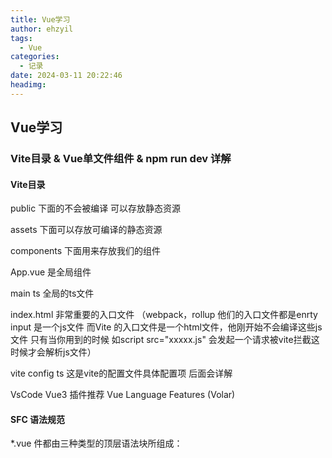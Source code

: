 ```yaml
---
title: Vue学习
author: ehzyil
tags:
  - Vue
categories:
  - 记录
date: 2024-03-11 20:22:46
headimg:
---
```


## Vue学习

### Vite目录 & Vue单文件组件 & npm run dev 详解

#### Vite目录

public 下面的不会被编译 可以存放静态资源

assets 下面可以存放可编译的静态资源

components 下面用来存放我们的组件

App.vue 是全局组件

main ts 全局的ts文件

index.html 非常重要的入口文件 （webpack，rollup 他们的入口文件都是enrty input 是一个js文件 而Vite 的入口文件是一个html文件，他刚开始不会编译这些js文件 只有当你用到的时候 如script src="xxxxx.js" 会发起一个请求被vite拦截这时候才会解析js文件）

vite config ts 这是vite的配置文件具体配置项 后面会详解

VsCode Vue3 插件推荐 Vue Language Features (Volar)

#### SFC 语法规范

*.vue 件都由三种类型的顶层语法块所组成：<template>、<script>、<style>

<template>
每个 *.vue 文件最多可同时包含一个顶层 <template> 块。

其中的内容会被提取出来并传递给 @vue/compiler-dom，预编译为 JavaScript 的渲染函数，并附属到导出的组件上作为其 render 选项。

<script>
每一个 *.vue 文件可以有多个 <script> 块 (不包括<script setup>)。


该脚本将作为 ES Module 来执行。

其默认导出的内容应该是 Vue 组件选项对象，它要么是一个普通的对象，要么是 defineComponent 的返回值。

<script setup>
每个 *.vue 文件最多只能有一个 <script setup> 块 (不包括常规的 <script>)

该脚本会被预处理并作为组件的 setup() 函数使用，也就是说它会在每个组件实例中执行。<script setup> 的顶层绑定会自动暴露给模板。更多详情请查看 <script setup> 文档。

<style>
一个 *.vue 文件可以包含多个 <style> 标签。

<style> 标签可以通过 scoped 或 module attribute (更多详情请查看 SFC 样式特性) 将样式封装在当前组件内。多个不同封装模式的 <style> 标签可以在同一个组件中混

#### npm run dev 详解

在我们执行这个命令的时候会去找 package json 的scripts 然后执行对应的dev命令

```
  "scripts": {
    "dev": "vite",
    "build": "run-p type-check \"build-only {@}\" --",
    "preview": "vite preview",
    "build-only": "vite build",
    "type-check": "vue-tsc --build --force"
  },
```

 **那为什么我们不直接执行**vite 命令不是更方便吗

因为在我们的电脑上面并没有配置过相关命令 所以无法直接执行

 其实在我们执行npm install 的时候（包含vite） 会在node_modules/.bin/ 创建好可执行文件

.bin 目录，这个目录不是任何一个 npm 包。目录下的文件，表示这是一个个软链接，打开文件可以看到文件顶部写着 #!/bin/sh ，表示这是一个脚本 

在我们执行npm run xxx  npm 会通过软连接 查找这个软连接存在于源码目录node_modules/vite

 所以npm run xxx 的时候，就会到 node_modules/bin中找对应的映射文件，然后再找到相应的js文件来执行

1.查找规则是先从当前项目的node_modlue /bin去找,

2.找不到去全局的node_module/bin 去找

3.再找不到 去环境变量去找

 node_modules/bin中 有三个vite文件。为什么会有三个文件呢？

```
# unix Linux macOS 系默认的可执行文件，必须输入完整文件名

vite

# windows cmd 中默认的可执行文件，当我们不添加后缀名时，自动根据 pathext 查找文件

vite

# Windows PowerShell 中可执行文件，可以跨平台

vite
```

[Vite目录 & Vue单文件组件 & npm run dev 详解](https://xiaoman.blog.csdn.net/article/details/122771007)



### 模板方法

```

```

**第一种方法（选项式 API）：**

* 使用 `data` 和 `methods` 选项来定义组件的状态和方法。

* `data` 返回一个对象，其中包含组件的状态。

* `methods` 返回一个对象，其中包含组件的方法。

  ```
  export default {
   data() {
      return {
        message: 'Welcome to Your Vue.js App'
      }
    },methods: {
      // ...methods
    }
  }
  ```

**第二种方法（Composition API 的 `setup` 函数）：**

* 使用 `setup` 函数来定义组件的状态和方法。
* `setup` 函数返回一个对象，其中包含组件的状态和方法。
* 不需要使用 `data` 或 `methods` 选项。

```
export default {
  setup(){
    const a="Hello"
    return{a}
  }
}
```

**第三种方法（Composition API 的 `<script setup>`）：**

* 使用 `<script setup>` 块来定义组件的状态和方法。

* `<script setup>` 块中的代码直接在组件模板中执行。

* 不需要使用 `setup` 函数或 `data` 和 `methods` 选项。

  ```
  <script setup lang="ts">
  const message:string='ehzyil is here'
  </script>
  ```

**主要区别：**

* **状态定义：**第一种方法使用 `data` 选项定义状态，而第二和第三种方法使用 `setup` 函数或 `<script setup>` 块。
* **方法定义：**第一种方法使用 `methods` 选项定义方法，而第二和第三种方法使用 `setup` 函数或 `<script setup>` 块中的代码。
* **语法：**第一种方法使用选项式 API 语法，而第二和第三种方法使用 Composition API 语法。
* **代码组织：**Composition API 的方法可以更好地组织和重用代码，因为它们与组件模板分离。

### Vue 指令



### Ref



### Reactive





### toRef toRefs toRaw



### computed



```vue
<template>
  <div>
    <p>Name: {{ name }}</p>
    <p>Reversed Name: {{ reversedName }}</p>
  </div>
</template>

<script>
export default {
  data() {
    return {
      name: 'John Doe'
    }
  },
  computed: {
    reversedName() {
      return this.name.split('').reverse().join('');
    }
  }
}
</script>
```

代码讲解

1. 模板

```html
<template>
  <div>
    <p>Name: {{ name }}</p>
    <p>Reversed Name: {{ reversedName }}</p>
  </div>
</template>
```

* 模板是 Vue.js 组件的 HTML 结构。
* 在模板中，我们使用双大括号 `{{ }}` 来插值数据。
* `name` 是一个数据属性，它在组件的 `data` 对象中定义。
* `reversedName` 是一个计算属性，它在组件的 `computed` 对象中定义。

2. 脚本

```javascript
<script>
export default {
  data() {
    return {
      name: 'John Doe'
    }
  },
  computed: {
    reversedName() {
      return this.name.split('').reverse().join('');
    }
  }
}
</script>
```

* 脚本是 Vue.js 组件的 JavaScript 代码。
* 在脚本中，我们使用 `export default` 来导出组件。
* `data` 对象用于定义组件的数据属性。
* `computed` 对象用于定义组件的计算属性。

3. 数据属性

```javascript
data() {
  return {
    name: 'John Doe'
  }
}
```

* `data` 对象是一个函数，它返回一个对象。
* 这个对象包含了组件的数据属性。
* 在这个例子中，我们定义了一个名为 `name` 的数据属性，它的值为 `John Doe`。

4. 计算属性

```javascript
computed: {
  reversedName() {
    return this.name.split('').reverse().join('');
  }
}
```

* `computed` 对象是一个对象，它包含了组件的计算属性。
* 计算属性是根据其他数据属性计算出来的属性。
* 在这个例子中，我们定义了一个名为 `reversedName` 的计算属性，它的值是 `name` 属性值的反转。

5. 渲染

当 Vue.js 组件被渲染时，它会先执行 `data` 函数来获取数据属性，然后执行 `computed` 函数来计算计算属性。最后，它会使用模板来渲染组件。

在上面的例子中，组件会被渲染成如下 HTML：

```html
<div>
  <p>Name: John Doe</p>
  <p>Reversed Name: eoD nhoJ</p>
</div>
```



#### computed购物车案例

```
<template>
  <div>
    <input placeholder="请输入关键字" type="text" v-model="keyWord">
    <table style="margin-top:10px;" width="500" cellspacing="0" cellpadding="0" border>
      <thead>
        <tr>
          <th>物品</th>
          <th>单价</th>
          <th>数量</th>
          <th>总价</th>
          <th>操作</th>
        </tr>
      </thead>
      <tbody>
        <tr v-for="(item, index) in searchData">
          <td align="center">{{ item.name }}</td>
          <td align="center">{{ item.price }}</td>
          <td align="center">
            <button @click="item.num > 0 ? item.num-- : null">-</button>
            {{ item.num }}
            <button @click="item.num++">+</button>
          </td>
          <td align="center">{{ item.num * item.price }}</td>
          <td align="center"><button @click="del(index)">删除</button></td>

        </tr>
      </tbody>
      <tfoot>
        <tr>
          <td colspan="5" align="right">
            <span>总价：{{ total }}</span>
          </td>

        </tr>
      </tfoot>
    </table>

  </div>
</template>

<script setup lang="ts">
import { ref, reactive, computed } from 'vue'
let keyWord = ref<string>('')
interface data {
  name: string
  price: number
  num: number
}
const data = reactive<data[]>([
  {
    name: "小满的绿帽子",
    price: 100,
    num: 1,
  },
  {
    name: "小满的红衣服",
    price: 200,
    num: 1,
  },
  {
    name: "小满的黑袜子",
    price: 300,
    num: 1,
  }

])

let searchData = computed(() => {
  return data.filter(item => item.name.includes(keyWord.value))
})


let total = computed(() => {
  return searchData.value.reduce((pre, cur) => {
    console.log('pre', pre, 'cur', cur)
    return pre + cur.num * cur.price
  }, 0)
})

const del = (index: number) => {
  console.log(index)
  data.splice(index, 1)
}


</script>

```



### watch侦听器

watch 需要侦听特定的数据源，并在单独的回调函数中执行副作用

watch第一个参数监听源

watch第二个参数回调函数cb（newVal,oldVal）

watch第三个参数一个options配置项是一个对象{

immediate:true //是否立即调用一次

deep:true //是否开启深度监听



监听Ref 案例

```
import { ref, watch } from 'vue'

let message = ref({
    nav:{
        bar:{
            name:""
        }
    }
})

watch(message, (newVal, oldVal) => {
    console.log('新的值----', newVal);
    console.log('旧的值----', oldVal);
},{
    immediate:true,
    deep:true
})
```

监听多个ref 注意变成数组啦

```
import { ref, watch ,reactive} from 'vue'

let message = ref('')
let message2 = ref('')

watch([message,message2], (newVal, oldVal) => {
    console.log('新的值----', newVal);
    console.log('旧的值----', oldVal);
})
```

监听Reactive

使用reactive监听深层对象开启和不开启deep 效果一样

```
import { ref, watch ,reactive} from 'vue'

let message = reactive({
    nav:{
        bar:{
            name:""
        }
    }
})

watch(message, (newVal, oldVal) => {
    console.log('新的值----', newVal);
    console.log('旧的值----', oldVal);
})
```

案例2 监听reactive 单一值

```
import { ref, watch ,reactive} from 'vue'

let message = reactive({
    name:"",
    name2:""
})

watch(()=>message.name, (newVal, oldVal) => {
    console.log('新的值----', newVal);
    console.log('旧的值----', oldVal);
})
```

### watchEffect高级侦听器



**Vue 3 中 watchEffect 函数**

watchEffect 函数是一个响应式函数，它会在其依赖项发生变化时执行。

**语法**

```javascript
watchEffect(() => {
  // 回调函数
})
```

**参数**

* 回调函数：一个将在依赖项发生变化时执行的函数。

**返回值**

* 取消监视函数：一个可以用来停止监视依赖项的函数。

**示例**

```javascript
import { watchEffect } from 'vue'

const count = ref(0)

watchEffect(() => {
  console.log(`count is now ${count.value}`)
})

count.value++
```

在上面的示例中，我们使用 watchEffect 函数来监视 `count` 变量的变化。当 `count` 变量发生变化时，watchEffect 函数中的回调函数就会执行，并会将 `count` 变量的值打印到控制台。

**依赖项**

watchEffect 函数的依赖项是指在回调函数中使用的任何响应式变量。在上面的示例中，`count` 变量是 watchEffect 函数的依赖项。

**取消监视**

要取消监视依赖项，可以使用 watchEffect 函数返回的取消监视函数。在上面的示例中，我们可以使用以下代码来取消监视 `count` 变量：

```javascript
const stopWatching = watchEffect(() => {
  console.log(`count is now ${count.value}`)
})

stopWatching()
```

**何时使用 watchEffect 函数**

watchEffect 函数可以用来监视任何响应式变量的变化。它通常用于在响应式变量发生变化时执行一些操作，例如更新 UI 或执行异步操作。

**与 computed 函数的区别**

watchEffect 函数与 computed 函数非常相似。它们都是响应式函数，都会在依赖项发生变化时执行。但是，watchEffect 函数和 computed 函数之间存在一些关键的区别：

* watchEffect 函数的回调函数会在每次依赖项发生变化时执行，而 computed 函数的回调函数只会在依赖项发生变化时执行一次。
* watchEffect 函数没有返回值，而 computed 函数有返回值。
* watchEffect 函数可以用来执行异步操作，而 computed 函数不能。

**结论**

watchEffect 函数是一个强大的工具，可以用来监视任何响应式变量的变化。它通常用于在响应式变量发生变化时执行一些操作，例如更新 UI 或执行异步操作。

**其他示例**

* 使用 watchEffect 函数来更新 UI：

```javascript
import { watchEffect } from 'vue'

const message = ref('Hello, world!')

watchEffect(() => {
  document.getElementById('app').innerHTML = message.value
})

message.value = 'Hello, Vue!'
```

* 使用 watchEffect 函数来执行异步操作：

```javascript
import { watchEffect } from 'vue'

const count = ref(0)

watchEffect(async () => {
  const data = await fetch('https://example.com/api/data')
  console.log(data)
})

count.value++
```

**注意**

* watchEffect 函数是 Vue 3 中的新特性。在 Vue 2 中，可以使用 `watch` 选项来监视响应式变量的变化。
* watchEffect 函数是异步的。这意味着它不会立即执行。相反，它会在下一次事件循环中执行。
* watchEffect 函数可以用来监视多个响应式变量。只需在回调函数中使用这些变量即可。

### 





### **Vue 3 生命周期**

**1. 创建阶段**

- `beforeCreate`：在实例创建之前调用。
- `created`：在实例创建之后调用。
- `beforeMount`：在实例挂载之前调用。

**2. 挂载阶段**

- `mounted`：在实例挂载之后调用。

**3. 更新阶段**

- `beforeUpdate`：在实例更新之前调用。
- `updated`：在实例更新之后调用。

**4. 卸载阶段**

- `beforeDestroy`：在实例销毁之前调用。
- `destroyed`：在实例销毁之后调用。

**5. 错误处理阶段**

- `errorCaptured`：在捕获错误时调用。

**6. 其他生命周期钩子**

- `activated`：在组件激活时调用。
- `deactivated`：在组件停用时调用。
- `renderTriggered`：在重新渲染触发时调用。
- `renderTracked`：在重新渲染被跟踪时调用。

**示例**

```javascript
<template>
  <div v-if="showComponent" style="background-color: bisque;">
    <span @click="num++" v-if="num >= 0 && num < 3">{{ num }}</span>

  </div>
  <button @click="change">button</button>
</template>

<script setup lang="ts">

import { ref, onBeforeMount, onMounted, onBeforeUpdate, onUpdated, onBeforeUnmount, onUnmounted, before } from 'vue'
var num = ref(0)
let showComponent = ref(true);
const change = () => {
  showComponent.value = !showComponent.value;
}
onBeforeMount(() => {
  console.log(`the component is to mounted.`)
})
onMounted(() => {
  console.log(`the component is now mounted.`)
})

onBeforeUpdate(() => {
  console.log(`the component is about to update.`)
})
onUpdated(() => {
  console.log(`the component is now updated.`)
})
onBeforeUnmount(() => {
  console.log(`the component is to unmounted.`)
})
onUnmounted(() => {
  console.log(`the component is now unmounted.`)
})

</script>
   
```

**输出**

```

```



### **组件**

代码组件是 Vue 中可重用的组件，它们可以包含自己的模板、脚本和样式。

每一个.vue 文件呢都可以充当组件来使用

每一个组件都可以复用

**代码示例**

```vue
<template>
  <HelloWorld></HelloWorld>
</template>

<script setup lang="ts">
import HelloWorld from './components/HelloWorld.vue';

</script>

```



### bem架构

他是一种css架构 oocss 实现的一种 （面向对象css） ，BEM实际上是block、element、modifier的缩写，分别为块层、元素层、修饰符层，element UI 也使用的是这种架构

BEM 命名约定的模式是：

```
.block {}

.block__element {}

.block--modifier {}
```

#### 编写bem架构

bem.scss

```
$block-sel: "-" !default;
$element-sel: "__" !default;
$modifier-sel: "--" !default;
$namespace:'xm' !default;
@mixin bfc {
    height: 100%;
    overflow: hidden;
}
 
//混入
@mixin b($block) {
   $B: $namespace + $block-sel + $block; //变量
   .#{$B}{ //插值语法#{}
     @content; //内容替换
   }
}
 
@mixin flex {
    display: flex;
}
 
@mixin e($element) {
    $selector:&;
    @at-root {
        #{$selector + $element-sel + $element} {
            @content;
        }
    }
}
 
@mixin m($modifier) {
    $selector:&;
    @at-root {
        #{$selector + $modifier-sel + $modifier} {
            @content;
        }
    }
}
```

全局扩充sass:

vite.config.ts

```
import { defineConfig } from 'vite'
import vue from '@vitejs/plugin-vue'
 
// https://vitejs.dev/config/
export default defineConfig({
    plugins: [vue()],
    css: {
        preprocessorOptions: {
            scss: {
                additionalData: "@import './src/bem.scss';"
            }
        }
    }
})
```

Vue 组件用法

app.vue

```
<template>
  <div>
    <div class="xm-test">ehzyil-test
      <br>
      <div class="xm-test__inner">ehzyil-test__inner</div>
      <dir class="xm-test--super">super</dir>
    </div>
  </div>

  <Layout></Layout>
</template>

<script lang="ts" setup>
import Layout from './Layout/index.vue'

</script>

<style  lang="scss">
@include b(test) {
  background-color: red;

  @include e(inner) {
    background-color: rgba(0, 34, 255, 0.37);
  }

  @include m(super) {
    background-color: yellow;
  }

  @include flex;
}

#app {
  @include bfc;
}
</style>
```

#### bem架构实现Layout布局

 文件树：在app.vue中引入Layout.vue

```
├─.vscode
├─public
└─src
    ├─assets
    ├─components
    └─Layout
        ├─Content
        ├─Header
        └─Menu
        
```



在index.html中添加样式

```
 <style>
      * {
        margin: 0;
        padding: 0;
      }
      html, body{
        height: 100%;
     overflow: hidden;
      }
    </style>
```

App.vue

```
<template>
  <Layout></Layout>
</template>

<script lang="ts" setup>
import Layout from './Layout/index.vue'

</script>

<style  lang="scss">
#app {
  @include bfc;
}
</style>
```

Layout/index.vue

```
<template>
    <div class="xm-wraps">
        <div>
            <Menu></Menu>
        </div>
        <div class="xm-wraps__right">
            <Header></Header>
            <Content></Content>
        </div>
    </div>
</template>
 
<script lang="ts" setup>
import { ref, reactive } from "vue"
import Menu from './Menu/index.vue'
import Content from './Content/index.vue'
import Header from './Header/index.vue'
</script>
 
<style lang="scss" scoped>
@include b('wraps') {
    @include bfc;
    @include flex;

    @include e(right) {
        flex: 1;
        display: flex;
        flex-direction: column;
    }
}
</style>
```



/Menu/index.vue

```
<template>
    <div class="xm-menu">
        menu
    </div>
</template>
 
<script lang="ts" setup>
import type { ref, reactive } from 'vue';

</script>
 
<style scoped lang="scss">
@include b(menu) {
    min-width: 200px;
    border-right: 1px solid #e6e6e6;
    height: 100%;

}
</style>
```

/Content/index.vue

```
<template>
    <div class="xm-content">
        Content
        <div class="xm-content__items" c- v-for="(item, index) in 50" :key="index">
            {{ index }}
        </div>
    </div>
</template>
 
 
<script lang="ts" setup>
import type { ref, reactive } from 'vue';

</script>
 
<style scoped lang="scss">
@include b(content) {
    flex: 1;
    overflow: auto;

    @include e(items) {
        padding: 10px;
        border: solid;
        margin: 10px;
        border-radius: 10px;
    }
}
</style>
```

/Header/index.vue

```
<template>
    <div class="xm-header">
        header
    </div>
</template>
 
 
<script lang="ts" setup>
import type { ref, reactive } from 'vue';

</script>
 
<style scoped lang="scss">
@include b(header) {
    height: 50px;
    border-bottom: 1px solid red;
}
</style>
```



### 父子组件传参

#### 父传值

字符串类型是不需要v-bind/:

```
<Menu  title="我是标题"></Menu>
```

传递非字符串类型需要加v-bind/简写 冒号

```
<template>
    <div class="layout">
        <Menu v-bind:data="data"  title="我是标题"></Menu>
        <div class="layout-right">
            <Header></Header>
            <Content></Content>
        </div>
    </div>
</template>
 
<script setup lang="ts">
import Menu from './Menu/index.vue'
import Header from './Header/index.vue'
import Content from './Content/index.vue'
import { reactive } from 'vue';
 
const data = reactive<number[]>([1, 2, 3])
</script>
```

若非字符串类型不加v-bind则**传递的字符串**

```
<Menu title="这是title" :arr="data" arr1=data></Menu>
```

#### 子组件接受值

通过defineProps 来接受 defineProps是无须引入的直接使用即可

如果我们使用的TypeScript,可以使用传递字面量类型的纯类型语法做为参数

```
const values = defineProps<{
    title: string
    arr: number[]
    arr1: number[]
}>();
```

如果你使用的不是TS

```
defineProps({
    title: {
        type: String,
        default: 'menu'
    },
    arr: {
        type: Array,
        default: () => [1, 2, 3]
    },
    arr1: {
        type: Array,
        default: () => [1, 2, 3]
    }
})
```

TS 特有的默认值方式

```
type props = {
    title?: string
    arr?: number[]
    arr1?: number[]
    arr2?: number[]
}
withDefaults(defineProps<props>(), {
    //设置默认值
    title: 'menu',
    arr: () => [1, 2, 3],
    arr1: () => [1, 2, 3],
    arr2: () => [1, 2, 3]
})
```

#### 代码

index.vue

```
<template>
    <div class="xm-wraps">
        <div>
            <Menu title="这是title" :arr="data" arr1=data></Menu>
        </div>
        <div class="xm-wraps__right">
            <Header></Header>
            <Content></Content>
        </div>
    </div>
</template>
 
<script lang="ts" setup>
import { ref, reactive } from "vue"
import Menu from './Menu/index.vue'
import Content from './Content/index.vue'
import Header from './Header/index.vue'

var data = [1, 2, 3];

</script>
 
<style lang="scss" scoped>
@include b('wraps') {
    @include bfc;
    @include flex;

    @include e(right) {
        flex: 1;
        display: flex;
        flex-direction: column;
    }
}
</style>
```



Menu/index.vue

```
<template>
    <div class="xm-menu">
        menu
        <hr>
        {{ title }}
        <hr>
        {{ values }}
        <hr>
        {{ arr }}
        <hr>
        {{ arr1 }}
        <hr>
        {{ arr2 }}
        <hr>
    </div>
</template>
 
<script lang="ts" setup>
import type { ref, reactive } from 'vue';

// const values = defineProps<{
//     title: string
//     arr: number[]
//     arr1: number[]
// }>();

// defineProps({
//     title: {
//         type: String,
//         default: 'menu'
//     },
//     arr: {
//         type: Array,
//         default: () => [1, 2, 3]
//     },
//     arr1: {
//         type: Array,
//         default: () => [1, 2, 3]
//     }
// })

type props = {
    title?: string
    arr?: number[]
    arr1?: number[]
    arr2?: number[]
}
withDefaults(defineProps<props>(), {
    //设置默认值
    title: 'menu',
    arr: () => [1, 2, 3],
    arr1: () => [1, 2, 3],
    arr2: () => [1, 2, 3]
})

const fun = () => {
    // console.log(title)  //找不到名称“title”。
    console.log(values.title)
}

</script>
 
<style scoped lang="scss">
@include b(menu) {
    min-width: 200px;
    border-right: 1px solid #e6e6e6;
    height: 100%;
}
</style>
```



#### 子组件给父组件传参

是通过defineEmits派发一个事件

```
<template>
    <div class="menu">
        {{ title }}
        <hr>
        <!-- 3.触发事件 -->
        <button @click="clickTap">派发给父组件</button>
    </div>
</template>
 
<script setup lang="ts">
import { reactive } from 'vue'
defineProps({
    title: {
        type: String,
        default: '啥都没传'
    },

})

const list = reactive<number[]>([4, 5, 6])
// 1.定义一个名为 on-click 的自定义事件。
// const emit = defineEmits(['on-click'])

// 如果用了ts可以这样
const emit = defineEmits<{
    (e: 'on-click', list: number[]): void
}>()

// 2.在 clickTap 方法中，使用 emit 方法派发 on-click 事件，并传递 list 数组作为参数
const clickTap = () => {
    emit('on-click', list)
}

</script>
```

我们在子组件绑定了一个click 事件 然后通过defineEmits 注册了一个自定义事件

点击click 触发 emit 去调用我们注册的事件 然后传递参数

#### 父组件接受子组件的事件

```
<template>
    <div class="xm-wraps">
        <div>
            <Menu @on-click="handleClick" title="Menu"></Menu>
        </div>
        <div class="xm-wraps__right">
            <Header></Header>
            <Content></Content>
        </div>
    </div>
</template>
 
<script lang="ts" setup>
import { ref, reactive } from "vue"
import Menu from './Menu/index.vue'
import Content from './Content/index.vue'
import Header from './Header/index.vue'

var data = [1, 2, 3];
const handleClick = (list: number[]) => {
    console.log(list, '父组件接受子组件');
}
</script>
 
<style lang="scss" scoped>
@include b('wraps') {
    @include bfc;
    @include flex;

    @include e(right) {
        flex: 1;
        display: flex;
        flex-direction: column;
    }
}
</style>
```

我们从Menu 组件接受子组件派发的事件on-click 后面是我们自己定义的函数名称handleClick

会把参数返回过来

#### 子组件暴露给父组件内部属性

子组件使用defineExpose暴露属性或方法

```
<script setup lang="ts">
import { reactive } from 'vue'

const aa = reactive({ "aa": "1" })

const list = reactive<number[]>([4, 5, 6])

const clickTap = () => {
 
}

defineExpose({
    clickTap, list, aa,
})
</script>
```

父组件使用`const MenuVal = ref<InstanceType<typeof Menu>>();`接受

```
<script lang="ts" setup>
import { ref, reactive } from "vue"
import Menu from './Menu/index.vue'

const handleClick = (list: number[]) => {
    console.log(list, '父组件接受子组件');
    console.log(MenuVal.value?.aa);
    console.log(MenuVal.value?.list);
}
const MenuVal = ref<InstanceType<typeof Menu>>();
</script>
```

### 组件

vite-demo\src\components\Card\index.vue

```
<template>
    <div class="card">
        <div class="card-header">
            <div>标题</div>
            <div>副标题</div>
        </div>
        <div v-if='content' class="card-content">
            {{ content }}
        </div>
    </div>
</template>
   
<script setup lang="ts">
type Props = {
    content: string
}
defineProps<Props>()

</script>
   
<style scoped lang='less'>
@border: #ccc;

.card {
    width: 300px;
    border: 1px solid @border;
    border-radius: 3px;

    &:hover {
        box-shadow: 0 0 10px @border;
    }

    &-content {
        padding: 10px;
    }

    &-header {
        display: flex;
        justify-content: space-between;
        padding: 10px;
        border-bottom: 1px solid @border;
    }
}</style>
```



#### 全局组件

**组件注册方法**

在main.ts 引入我们的组件跟随在createApp(App) 后面 切记不能放到mount 后面这是一个链式调用用

其次调用 component 第一个参数组件名称 第二个参数组件实例

```typescript
import './assets/main.css'

import { createApp } from 'vue'
import App from './App.vue'
import Card from './components/Card/index.vue'

createApp(App).component('Card', Card).mount('#app')

```

使用方法

直接在其他vue页面 立即使用即可 无需引入

```
<template>
    <div class="xm-content">
        Content
        <div class="xm-content__items">
            <Card content="这是一个卡片"></Card>
        </div>
    </div>
</template>
 
```

**批量注册组件**

例如：

需要从 @element-plus/icons-vue 中导入所有图标并进行全局注册。

 main.ts

```

import * as ElementPlusIconsVue from '@element-plus/icons-vue'

const app = createApp(App)
for (const [key, component] of Object.entries(ElementPlusIconsVue)) {
  app.component(key, component)
}
```



#### 局部组件

就是在一个组件内（A） 通过import 去引入别的组件(B) 称之为局部组件

应为B组件只能在A组件内使用 所以是局部组件

如果C组件想用B组件 就需要C组件也手动import 引入 B 组件

例子：如`父组件接受子组件的事件`



#### 递归组件

组件定义名称的方式：

1.在增加一个script 通过 export 添加name

```
<script lang="ts">
export default {
  name:"TreeItem"
}
</script>
```

2.直接使用文件名当组件名

3.使用插件 

[vue-macros](https://github.com/vue-macros/vue-macros)



**案例递归树**

在父组件配置数据结构 数组对象格式 传给子组件

```cobol
type TreeList = {
  name: string;
  icon?: string;
  children?: TreeList[] | [];
};
const data = reactive<TreeList[]>([
  {
    name: "no.1",
    children: [
      {
        name: "no.1-1",
        children: [
          {
            name: "no.1-1-1",
          },
        ],
      },
    ],
  },
  {
    name: "no.2",
    children: [
      {
        name: "no.2-1",
      },
    ],
  },
  {
    name: "no.3",
  },
]);
```

如：

```
<template>
  <Tree :data="data"></Tree>
</template>

<script lang="ts" setup>
import { reactive } from 'vue';
import Layout from './Layout/index.vue'
import Tree from './components/Tree/Tree.vue';

type TreeList = {
  name: string;
  icon?: string;
  children?: TreeList[] | [];
};
const data = reactive<TreeList[]>([
  {
    name: "no.1",
    children: [
      {
        name: "no.1-1",
        children: [
          {
            name: "no.1-1-1",
          },
        ],
      },
    ],
  },
  {
    name: "no.2",
    children: [
      {
        name: "no.2-1",
      },
    ],
  },
  {
    name: "no.3",
  },
]);

</script>

```



子组件接收值

```
type TreeList = {
  name: string;
  icon?: string;
  children?: TreeList[] | [];
};
 
type Props<T> = {
  data?: T[] | [];
};
 
defineProps<Props<TreeList>>();
const clickItem = (item: TreeList) => {
  console.log(item)
}
```

如：

```
<template>
    <div style="margin-left:10px;" class="tree">
        <div :key="index" v-for="(item, index) in data">
            <div @click.stop='clickItem(item)'>
                {{ item.name }}
            </div>
            <TreeItem @click.stop='clickItem(item)' v-if='item?.children?.length' :data="item.children"></TreeItem>
        </div>
    </div>
</template>
<script lang="ts" setup>
import type { ref, reactive } from 'vue';
type TreeList = {
    name: string;
    icon?: string;
    children?: TreeList[] | [];
};

type Props<T> = {
    data?: T[] | T;
}
defineProps<Props<TreeList>>();

const clickItem = (item: TreeList) => {
    console.log(item);
}
</script>

<script lang="ts">
export default {
    name: "TreeItem"
}
</script>

<style scoped lang="scss"></style>
```

页面展示如下：

```
no.1
	no.1-1
		no.1-1-1
no.2
	no.2-1
no.3
```

### 动态组件

动态组件允许你根据一个动态值来渲染不同的组件。这对于创建可重用且灵活的组件非常有用。

要创建动态组件，可以使用 `is` 属性：

```html
<component :is="value"></component>
```

其中 `componentName` 是一个动态值，它将被求值为一个组件名称。

例如，以下代码将根据 `currentComponent` 的值渲染不同的组件：

```html
<template>
 <div class="box" v-for="(item, index) in componentData">
    <div class="tabs" :class="[index == active ? 'active' : '']" @click="value = item.com"> {{ item.name }}
    </div>
  </div>
  <hr>
  <component :is="value"></component>
</template>

<script lang="ts" setup>
import { ref, reactive } from 'vue';
import Layout from './Layout/index.vue'
import V1 from './components/V1.vue'
import V2 from './components/V2.vue'

const value = ref(V1)
const active = ref(0)
var componentData = reactive([{
  name: 'v1',
  com: V1
},
{
  name: 'v2',
  com: V2
}])

const change = () => {

}
</script>

<style  lang="less">
//并列
.box {
  display: inline-block;
}

.active {
  background-color: blue;
}

.tabs {
  border: 1px solid;
  padding: 10px 10px;
  margin: 20px;
  background-color: red;
}
</style>
```

### 插槽slot



#### 匿名插槽

1.在子组件放置一个插槽

```
<template>
    <div>
        <slot></slot>
    </div>
</template>
```

2.在父组件给这个插槽填充内容

```
<template >
            <Header></Header>
            <Content>
            
                <template v-slot>
                    <p>这是子组件的内容</p>
                </template>
              
            </Content>
</template>
```

#### 具名插槽

具名插槽其实就是给插槽取个名字。一个子组件可以放多个插槽，而且可以放在不同的地方，而父组件填充内容时，可以根据这个名字把内容填充到对应插槽中

1.在子组件放置一个插槽

```cobol
<template>
    <div>
        <slot name="c"></slot>
    </div>
</template>
```

2.在父组件给这个插槽填充内容

```
<template >
    <Header></Header>
    <Content>

        <template v-slot:c>
            <p>这是子组件的内容</p>
        </template>

    </Content>
</template>
```

插槽简写

```
<template >
    <Header></Header>
    <Content>

        <template #c>
            <p>这是子组件的内容</p>
        </template>

    </Content>
</template>
```

#### 作用域插槽

在子组件动态绑定参数派发给父组件的slot去使用

```
<template>
    <div>
        <div v-for="item in 100">
            <slot :data="item"></slot>
        </div>
    </div>
</template>
```

子组件

```
        <template v-slot="data">
            <p>{{ data }}</p>
        </template>

```

#### 动态组件



子组件：

```
<template>
    <div>
        <slot name="c"></slot>
    </div>
</template>
```

父组件：

```
<template >
    <Header></Header>
    <Content>
        <template #[val]>
            <p>这是子组件的内容</p>
        </template>
    </Content>
</template>
 
<script lang="ts" setup>
import { ref, reactive } from "vue"
import Menu from './Menu/index.vue'
import Content from './Content/index.vue'
import Header from './Header/index.vue'
const val = ref('c')
</script>
```

